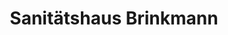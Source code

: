---
title: "Sanitätshaus Brinkmann"
url: /paderborn/sanitaetshaus-brinkmann-eggertstrasse/
shop: Sanitätshaus
---